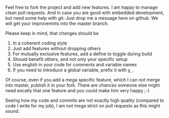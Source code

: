 Feel free to fork the project and add new features. I am happy to manage clean pull requests. And in case you are good with embedded development, but need some help with git: Just drop me a message here on github. We will get your improvemnts into the master branch.

Please keep in mind, that changes should be

1. In a coherent coding style
2. Just add features without dropping others
3. For mutually exclusive features, add a define to toggle during build
4. Should benefit others, and not only your specific setup
5. Use english in your code for comments and variable names
6. If you need to introduce a global variable, prefix it with `g_`.

Of course, even if you add a mega specific feature, which I can not merge into master, publish it in your fork.
There are chances someone else might need excatly that one feature and you could make him very happy ;-)

Seeing how my code and commits are not exactly high quality (compared to code I write for my job), I am not mega strict on pull requests as this might sound.
